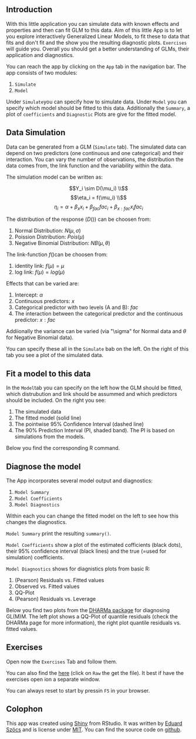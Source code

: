 ## Introduction

With this little application you can simulate data with known effects and properties and then can fit GLM to this data.
Aim of this little App is to let you explore interactively Generalized Linear Models, to fit these to data that fits and don't fit and the show you the resulting diagnostic plots. 
`Exercises` will guide you.
Overall you should get a better understanding of GLMs, their application and diagnostics.


You can reach the app by clicking on the `App` tab in the navigation bar.
The app consists of two modules:

1. `Simulate`
2. `Model`

Under `Simulate`you can specify how to simulate data.
Under `Model` you can specify which model should be fitted to this data.
Additionally the `Summary`, a plot of `coefficients` and `Diagnostic` Plots are give for the fitted model.




## Data Simulation

Data can be generated from a GLM (`Simulate` tab).
The simulated data can depend on two predictors (one continuous and one categorical) and their interaction.
You can vary the number of observations, the distribution the data comes from, the link function and the variability within the data.

The simulation model can be written as:

$$Y_i \sim D(\mu_i) \\$$
$$\eta_i = f(\mu_i) \\$$
$$\eta_i = \alpha + \beta_{x} x_i + \beta_{fac} fac_i + \beta_{x:fac} x_i fac_i$$

The distribution of the response ($D()$) can be choosen from:

1. Normal Distribution: $N(\mu, \sigma)$
2. Poission Distribution: $Pois(\mu)$
3. Negative Binomial Distribution: $NB(\mu, \theta)$

The link-function $f()$can be choosen from:

1. identity link: $f(\mu) = \mu$
2. log link: $f(\mu) = log(\mu)$

Effects that can be varied are:

1. Intercept: $\alpha$
2. Continuous predictors: $x$
3. Categorical predictor with two levels (A and B): $fac$
4. The interaction between the categorical predictor and the continuous predictor: $x:fac$

Addiionally the variance can be varied (via "\sigma" for Normal data and $\theta$ for Negative Binomial data).


You can specify these all in the `Simulate` bab on the left.
On the right of this tab you see a plot of the simulated data.


## Fit a model to this data

In the `Model`tab you can specify on the left how the GLM should be fitted, which distrubution and link should be assummed and which predictors should be included.
On the right you see:

1. The simulated data
2. The fitted model (solid line)
3. The pointwise 95% Confidence Interval (dashed line)
4. The 90% Prediction Interval (PI, shaded band). The PI is based on simulations from the models.

Below you find the corresponding R command.


## Diagnose the model

The App incorporates several model output and diagnostics:

1. `Model Summary`
2. `Model Coefficients`
3. `Model Diagnostics`

Within each you can change the fitted model on the left to see how this changes the diagnostics.


`Model Summary` print the resulting `summary()`.

`Model Coefficients` show a plot of the estimated cofficients (black dots),
their 95% confidence interval (black lines) and the true (=used for simulation) coefficients.

`Model Diagnostics` shows for diagnistics plots from basic R:

1. (Pearson) Residuals vs. Fitted values
2. Observed vs. Fitted values
3. QQ-Plot
4. (Pearson) Residuals vs. Leverage


Below you find two plots from the [DHARMa package](https://github.com/florianhartig/DHARMa) for diagnosing GL(M)M.
The left plot shows a QQ-Plot of quantile residuals (check the DHARMa page for more information), the right plot quantile residuals vs. fitted values.


## Exercises

Open now the `Exercises` Tab and follow them. 

You can also find the [here](https://github.com/EDiLD/shiny_apps/blob/master/glm_explorer/exercises.md) (click on `Raw` the get the file).
It best if have the exercises open ion a separate window.

You can always reset to start by pressin `F5` in your browser.



## Colophon

This app was created using [Shiny](https://shiny.rstudio.com/) from RStudio.
It was written by [Eduard Szöcs](edild.github.io) and is license under [MIT](https://opensource.org/licenses/MIT).
You can find the source code on [github](https://github.com/EDiLD/shiny_apps/tree/master/glm_explorer).

